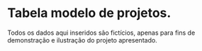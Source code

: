 # Tabela modelo de projetos.

Todos os dados aqui inseridos são fictícios, apenas para fins de demonstração e ilustração do projeto apresentado.
